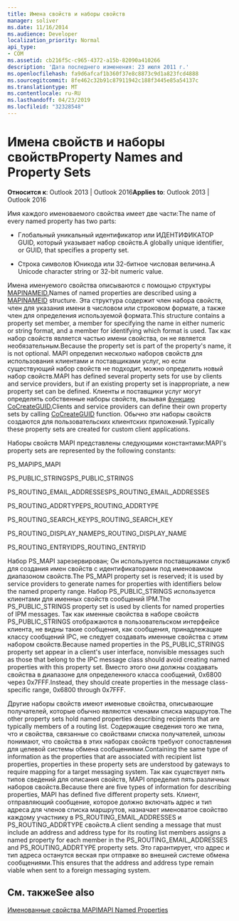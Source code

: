 ```yaml
---
title: Имена свойств и наборы свойств
manager: soliver
ms.date: 11/16/2014
ms.audience: Developer
localization_priority: Normal
api_type:
- COM
ms.assetid: cb216f5c-c965-4372-a15b-82090a410266
description: 'Дата последнего изменения: 23 июля 2011 г.'
ms.openlocfilehash: fa9d6afcaf1b360f37e8c8873c9d1a823fcd4888
ms.sourcegitcommit: 8fe462c32b91c87911942c188f3445e85a54137c
ms.translationtype: MT
ms.contentlocale: ru-RU
ms.lasthandoff: 04/23/2019
ms.locfileid: "32328548"
---
```

# <a name="property-names-and-property-sets"></a><span data-ttu-id="895af-103">Имена свойств и наборы свойств</span><span class="sxs-lookup"><span data-stu-id="895af-103">Property Names and Property Sets</span></span>

  
  
<span data-ttu-id="895af-104">**Относится к**: Outlook 2013 | Outlook 2016</span><span class="sxs-lookup"><span data-stu-id="895af-104">**Applies to**: Outlook 2013 | Outlook 2016</span></span> 
  
<span data-ttu-id="895af-105">Имя каждого именоваемого свойства имеет две части:</span><span class="sxs-lookup"><span data-stu-id="895af-105">The name of every named property has two parts:</span></span>
  
- <span data-ttu-id="895af-106">Глобальный уникальный идентификатор или ИДЕНТИФИКАТОР GUID, который указывает набор свойств.</span><span class="sxs-lookup"><span data-stu-id="895af-106">A globally unique identifier, or GUID, that specifies a property set.</span></span>
    
- <span data-ttu-id="895af-107">Строка символов Юникода или 32-битное числовая величина.</span><span class="sxs-lookup"><span data-stu-id="895af-107">A Unicode character string or 32-bit numeric value.</span></span> 
    
<span data-ttu-id="895af-108">Имена именуемого свойства описываются с помощью структуры [MAPINAMEID.](mapinameid.md)</span><span class="sxs-lookup"><span data-stu-id="895af-108">Names of named properties are described using a [MAPINAMEID](mapinameid.md) structure.</span></span> <span data-ttu-id="895af-109">Эта структура содержит член набора свойств, член для указания имени в числовом или строковом формате, а также член для определения используемой формата.</span><span class="sxs-lookup"><span data-stu-id="895af-109">This structure contains a property set member, a member for specifying the name in either numeric or string format, and a member for identifying which format is used.</span></span> <span data-ttu-id="895af-110">Так как набор свойств является частью имени свойства, он не является необязательным.</span><span class="sxs-lookup"><span data-stu-id="895af-110">Because the property set is part of the property's name, it is not optional.</span></span> <span data-ttu-id="895af-111">MAPI определил несколько наборов свойств для использования клиентами и поставщиками услуг, но если существующий набор свойств не подходит, можно определить новый набор свойств.</span><span class="sxs-lookup"><span data-stu-id="895af-111">MAPI has defined several property sets for use by clients and service providers, but if an existing property set is inappropriate, a new property set can be defined.</span></span> <span data-ttu-id="895af-112">Клиенты и поставщики услуг могут определять собственные наборы свойств, вызывая [функцию CoCreateGUID.](https://msdn.microsoft.com/library/ms688568.aspx)</span><span class="sxs-lookup"><span data-stu-id="895af-112">Clients and service providers can define their own property sets by calling [CoCreateGUID](https://msdn.microsoft.com/library/ms688568.aspx) function.</span></span> <span data-ttu-id="895af-113">Обычно эти наборы свойств создаются для пользовательских клиентских приложений.</span><span class="sxs-lookup"><span data-stu-id="895af-113">Typically these property sets are created for custom client applications.</span></span> 
  
<span data-ttu-id="895af-114">Наборы свойств MAPI представлены следующими константами:</span><span class="sxs-lookup"><span data-stu-id="895af-114">MAPI's property sets are represented by the following constants:</span></span>
  
<span data-ttu-id="895af-115">PS_MAPI</span><span class="sxs-lookup"><span data-stu-id="895af-115">PS_MAPI</span></span>
  
<span data-ttu-id="895af-116">PS_PUBLIC_STRINGS</span><span class="sxs-lookup"><span data-stu-id="895af-116">PS_PUBLIC_STRINGS</span></span>
  
<span data-ttu-id="895af-117">PS_ROUTING_EMAIL_ADDRESSES</span><span class="sxs-lookup"><span data-stu-id="895af-117">PS_ROUTING_EMAIL_ADDRESSES</span></span>
  
<span data-ttu-id="895af-118">PS_ROUTING_ADDRTYPE</span><span class="sxs-lookup"><span data-stu-id="895af-118">PS_ROUTING_ADDRTYPE</span></span>
  
<span data-ttu-id="895af-119">PS_ROUTING_SEARCH_KEY</span><span class="sxs-lookup"><span data-stu-id="895af-119">PS_ROUTING_SEARCH_KEY</span></span>
  
<span data-ttu-id="895af-120">PS_ROUTING_DISPLAY_NAME</span><span class="sxs-lookup"><span data-stu-id="895af-120">PS_ROUTING_DISPLAY_NAME</span></span>
  
<span data-ttu-id="895af-121">PS_ROUTING_ENTRYID</span><span class="sxs-lookup"><span data-stu-id="895af-121">PS_ROUTING_ENTRYID</span></span>
  
<span data-ttu-id="895af-122">Набор PS_MAPI зарезервирован; Он используется поставщиками служб для создания имен свойств с идентификаторами под именовамом диапазоном свойств.</span><span class="sxs-lookup"><span data-stu-id="895af-122">The PS_MAPI property set is reserved; it is used by service providers to generate names for properties with identifiers below the named property range.</span></span> <span data-ttu-id="895af-123">Набор PS_PUBLIC_STRINGS используется клиентами для именных свойств сообщений IPM.</span><span class="sxs-lookup"><span data-stu-id="895af-123">The PS_PUBLIC_STRINGS property set is used by clients for named properties of IPM messages.</span></span> <span data-ttu-id="895af-124">Так как именные свойства в наборе свойств PS_PUBLIC_STRINGS отображаются в пользовательском интерфейсе клиента, не видны такие сообщения, как сообщения, принадлежащие классу сообщений IPC, не следует создавать именные свойства с этим набором свойств.</span><span class="sxs-lookup"><span data-stu-id="895af-124">Because named properties in the PS_PUBLIC_STRINGS property set appear in a client's user interface, nonvisible messages such as those that belong to the IPC message class should avoid creating named properties with this property set.</span></span> <span data-ttu-id="895af-125">Вместо этого они должны создавать свойства в диапазоне для определенного класса сообщений, 0x6800 через 0x7FFF.</span><span class="sxs-lookup"><span data-stu-id="895af-125">Instead, they should create properties in the message class-specific range, 0x6800 through 0x7FFF.</span></span>
  
<span data-ttu-id="895af-126">Другие наборы свойств имеют именовые свойства, описывающие получателей, которые обычно являются членами списка маршрутов.</span><span class="sxs-lookup"><span data-stu-id="895af-126">The other property sets hold named properties describing recipients that are typically members of a routing list.</span></span> <span data-ttu-id="895af-127">Содержащие сведения того же типа, что и свойства, связанные со свойствами списка получателей, шлюзы понимают, что свойства в этих наборах свойств требуют сопоставления для целевой системы обмена сообщениями.</span><span class="sxs-lookup"><span data-stu-id="895af-127">Containing the same type of information as the properties that are associated with recipient list properties, properties in these property sets are understood by gateways to require mapping for a target messaging system.</span></span> <span data-ttu-id="895af-128">Так как существует пять типов сведений для описания свойств, MAPI определил пять различных наборов свойств.</span><span class="sxs-lookup"><span data-stu-id="895af-128">Because there are five types of information for describing properties, MAPI has defined five different property sets.</span></span> <span data-ttu-id="895af-129">Клиент, отправляющий сообщение, которое должно включать адрес и тип адреса для членов списка маршрутов, назначает именоватое свойство каждому участнику в PS_ROUTING_EMAIL_ADDRESSES и PS_ROUTING_ADDRTYPE свойств.</span><span class="sxs-lookup"><span data-stu-id="895af-129">A client sending a message that must include an address and address type for its routing list members assigns a named property for each member in the PS_ROUTING_EMAIL_ADDRESSES and PS_ROUTING_ADDRTYPE property sets.</span></span> <span data-ttu-id="895af-130">Это гарантирует, что адрес и тип адреса останутся веская при отправке во внешней системе обмена сообщениями.</span><span class="sxs-lookup"><span data-stu-id="895af-130">This ensures that the address and address type remain viable when sent to a foreign messaging system.</span></span>
  
## <a name="see-also"></a><span data-ttu-id="895af-131">См. также</span><span class="sxs-lookup"><span data-stu-id="895af-131">See also</span></span>



[<span data-ttu-id="895af-132">Именованные свойства MAPI</span><span class="sxs-lookup"><span data-stu-id="895af-132">MAPI Named Properties</span></span>](mapi-named-properties.md)

